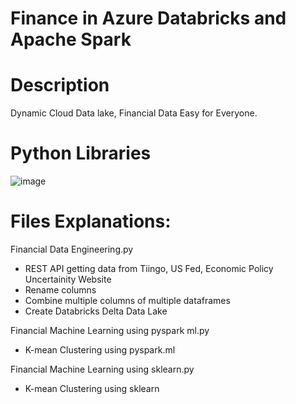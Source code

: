 # Finance in Azure Databricks and Apache Spark


# Description
Dynamic Cloud Data lake, Financial Data Easy for Everyone.

# Python Libraries 

![image](https://user-images.githubusercontent.com/70860455/152734547-d4aed8a8-21de-4b49-8b47-82c355de4f2c.png)


# Files Explanations:

Financial Data Engineering.py

- REST API getting data from Tiingo, US Fed, Economic Policy Uncertainity Website
- Rename columns
- Combine multiple columns of multiple dataframes
- Create Databricks Delta Data Lake


Financial Machine Learning using pyspark ml.py

- K-mean Clustering using pyspark.ml


Financial Machine Learning using sklearn.py

- K-mean Clustering using sklearn
